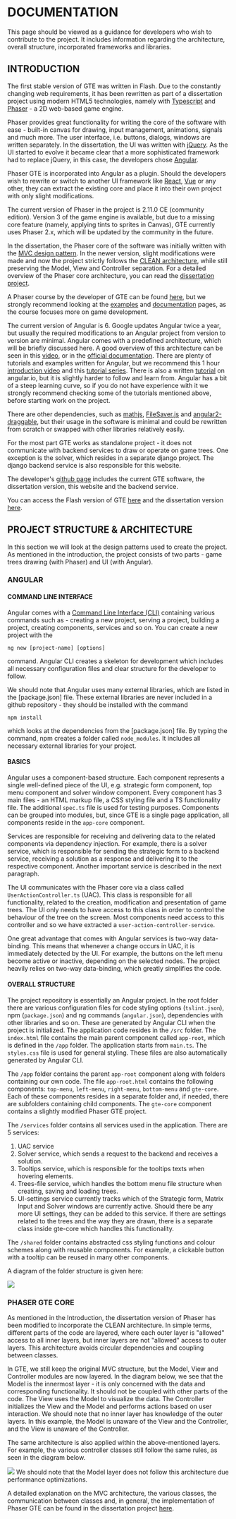 # DOCUMENTATION 

This page should be viewed as a guidance for developers who wish to
contribute to the project. It includes information regarding the
architecture, overall structure, incorporated frameworks and libraries.

## INTRODUCTION

The first stable version of GTE was written in Flash. Due to the
constantly changing web requirements, it has been rewritten as part of a
dissertation project using modern HTML5 technologies, namely with
[Typescript](https://www.typescriptlang.org/) and
[Phaser](https://phaser.io/) - a 2D web-based game engine.

Phaser provides great functionality for writing the core of the software
with ease - built-in canvas for drawing, input management, animations,
signals and much more. The user interface, i.e. buttons, dialogs,
windows are written separately. In the dissertation, the UI was written
with [jQuery](https://jquery.com/). As the UI started to
evolve it became clear that a more sophisticated framework had to
replace jQuery, in this case, the developers chose
[Angular](https://angular.io/).

Phaser GTE is incorporated into Angular as a plugin. Should the
developers wish to rewrite or switch to another UI framework like
[React](https://reactjs.org/),
[Vue](https://vuejs.org/) or any other, they can extract
the existing core and place it into their own project with only slight
modifications.

The current version of Phaser in the project is 2.11.0 CE (community
edition). Version 3 of the game engine is available, but due to a
missing core feature (namely, applying tints to sprites in Canvas), GTE
currently uses Phaser 2.x, which will be updated by the community in the
future.

In the dissertation, the Phaser core of the software was initially
written with the [MVC design
pattern](https://en.wikipedia.org/wiki/Model%E2%80%93view%E2%80%93controller).
In the newer version, slight modifications were made and now the project
strictly follows the [CLEAN
architecture](https://android.jlelse.eu/thoughts-on-clean-architecture-b8449d9d02df),
while still preserving the Model, View and Controller separation. For a
detailed overview of the Phaser core architecture, you can read the
[dissertation
project](https://drive.google.com/file/d/0B1qR_aQJgeLsbmhwNVIzcXE1MDQ/view).

A Phaser course by the developer of GTE can be found
[here](https://www.youtube.com/watch?v=TUxpZr2Ekpg&list=PLRsPe93DnzPOrVx111HHMW0w4tXe0zdLb),
but we strongly recommend looking at the
[examples](https://phaser.io/examples) and
[documentation](https://phaser.io/docs/2.6.2/index) pages,
as the course focuses more on game development.

The current version of Angular is 6. Google updates Angular twice a
year, but usually the required modifications to an Angular project from
version to version are minimal. Angular comes with a predefined
architecture, which will be briefly discussed here. A good overview of
this architecture can be seen in this
[video](https://www.youtube.com/watch?v=svPlLuoTEaQ&t=55s),
or in the [official
documentation](https://angular.io/guide/architecture).
There are plenty of tutorials and examples written for Angular, but we
recommend this 1 hour [introduction
video](https://www.youtube.com/watch?v=z4JUm0Bq9AM) and
this [tutorial
series](https://www.youtube.com/watch?v=0eWrpsCLMJQ&list=PLC3y8-rFHvwhBRAgFinJR8KHIrCdTkZcZ).
There is also a written
[tutorial](https://angular.io/tutorial) on angular.io, but
it is slightly harder to follow and learn from. Angular has a bit of a
steep learning curve, so if you do not have experience with it we
strongly recommend checking some of the tutorials mentioned above,
before starting work on the project.

There are other dependencies, such as
[mathjs](https://www.npmjs.com/package/mathjs),
[FileSaver.js](https://www.npmjs.com/package/file-saver)
and
[angular2-draggable](https://www.npmjs.com/package/angular2-draggable),
but their usage in the software is minimal and could be rewritten from
scratch or swapped with other libraries relatively easily.

For the most part GTE works as standalone project - it does not
communicate with backend services to draw or operate on game trees. One
exception is the solver, which resides in a separate django project. The
django backend service is also responsible for this website.

The developer's [github
page](https://github.com/Martin-Antonov) includes the
current GTE software, the dissertation version, this website and the
backend service.

You can access the Flash version of GTE
[here](http://gte.csc.liv.ac.uk/gte/builder/) and the
dissertation version [here](https://lse68123.github.io/).

## PROJECT STRUCTURE & ARCHITECTURE 

In this section we will look at the design patterns used to create the
project. As mentioned in the introduction, the project consists of two
parts - game trees drawing (with Phaser) and UI (with Angular).

### ANGULAR 

#### COMMAND LINE INTERFACE 

Angular comes with a [Command Line Interface
(CLI)](https://cli.angular.io/) containing various
commands such as - creating a new project, serving a project, building a
project, creating components, services and so on. You can create a new
project with the 

    ng new [project-name] [options]

command. Angular CLI creates
a skeleton for development which includes all necessary configuration
files and clear structure for the developer to follow.

We should note that Angular uses many external libraries, which are
listed in the [package.json] file. These
external libraries are never included in a github repository - they
should be installed with the command 

    npm install

which looks at the dependencies from the
[package.json] file. By typing the
command, npm creates a folder called `node_modules`.
It includes all necessary external libraries for your
project.

#### BASICS 

Angular uses a component-based structure. Each component represents a
single well-defined piece of the UI, e.g. strategic form component, top
menu component and solver window component. Every component has 3 main
files - an HTML markup file, a
CSS styling file and a
TS functionality file. The additional
`spec.ts` file is used for testing
purposes. Components can be grouped into modules, but, since GTE is a
single page application, all components reside in the
`app-core` component.

Services are responsible for receiving and delivering data to the
related components via dependency injection. For example, there is a
solver service, which is responsible for sending the strategic form to a
backend service, receiving a solution as a response and delivering it to
the respective component. Another important service is described in the
next paragraph.

The UI communicates with the Phaser core via a class called
`UserActionController.ts` (UAC). This
class is responsible for all functionality, related to the creation,
modification and presentation of game trees. The UI only needs to have
access to this class in order to control the behaviour of the tree on
the screen. Most components need access to this controller and so we
have extracted a `user-action-controller-service`.

One great advantage that comes with Angular services is two-way
data-binding. This means that whenever a change occurs in UAC, it is
immediately detected by the UI. For example, the buttons on the left
menu become active or inactive, depending on the selected nodes. The
project heavily relies on two-way data-binding, which greatly simplifies
the code.

#### OVERALL STRUCTURE 

The project repository is essentially an Angular project. In the root
folder there are various configuration files for code styling options
(`tslint.json`),
npm (`package.json`) and ng commands (`angular.json`),
dependencies with other libraries and so on.
These are generated by Angular CLI when the project
is initialized. The application code resides in the `/src` folder.
The `index.html` file contains the main parent component called
`app-root`, which is defined in the
`/app` folder. The application starts
from `main.ts`. The
`styles.css` file is used for general
styling. These files are also automatically generated by Angular CLI.

The `/app` folder contains the parent
`app-root` component along with folders
containing our own code. The file `app-root.html` contains the following components:
`top-menu`, `left-menu`, `right-menu`,
`bottom-menu` and `gte-core`. Each of these components resides in a separate folder
and, if needed, there are subfolders containing child components. The
`gte-core` component contains a slightly
modified Phaser GTE project.

The `/services` folder contains all
services used in the application. There are 5 services:

1.  UAC service
2.  Solver service, which sends a request to the backend and receives a
    solution.
3.  Tooltips service, which is responsible for the tooltips texts when
    hovering elements.
4.  Trees-file service, which handles the bottom menu file structure
    when creating, saving and loading trees.
5.  UI-settings service currently tracks which of the Strategic form,
    Matrix Input and Solver windows are currently active. Should there
    be any more UI settings, they can be added to this service. If there
    are settings related to the trees and the way they are drawn, there
    is a separate class inside gte-core which handles this
    functionality.

The `/shared` folder contains abstracted
css styling functions and colour schemes along with reusable components.
For example, a clickable button with a tooltip can be reused in many
other components.

A diagram of the folder structure is given here:

![](./PICS/angular-structure.jpg)

### PHASER GTE CORE 

As mentioned in the Introduction, the dissertation version of Phaser has
been modified to incorporate the CLEAN architecture. In simple terms,
different parts of the code are layered, where each outer layer is
"allowed" access to all inner layers, but inner layers are not "allowed"
access to outer layers. This architecture avoids circular dependencies
and coupling between classes.

In GTE, we still keep the original MVC structure, but the Model, View
and Controller modules are now layered. In the diagram below, we see
that the Model is the innermost layer - it is only concerned with the
data and corresponding functionality. It should not be coupled with
other parts of the code. The View uses the Model to visualize the data.
The Controller initializes the View and the Model and performs actions
based on user interaction. We should note that no inner layer has
knowledge of the outer layers. In this example, the Model is unaware of
the View and the Controller, and the View is unaware of the Controller.

The same architecture is also applied within the above-mentioned layers.
For example, the various controller classes still follow the same rules,
as seen in the diagram below.

![](./PICS/clean-architecture.png)
We should note that the Model layer does not follow this
architecture due performance optimizations.

A detailed explanation on the MVC architecture, the various classes, the
communication between classes and, in general, the implementation of
Phaser GTE can be found in the dissertation project
[here](https://drive.google.com/file/d/0B1qR_aQJgeLsbmhwNVIzcXE1MDQ/view).
